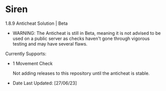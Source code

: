 # Siren
 1.8.9 Anticheat Solution | Beta
- WARNING: The Anticheat is still in Beta, meaning it is not advised to be used on a public server as checks haven't gone through vigorous testing and may have several flaws.

Currently Supports:
- 1 Movement Check


  Not adding releases to this repository until the anticheat is stable.
- Date Last Updated: [27/06/23]

